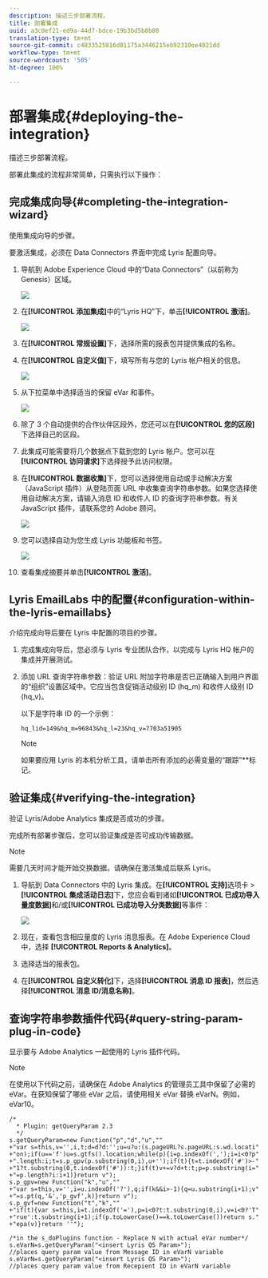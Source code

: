 ```yaml
---
description: 描述三步部署流程。
title: 部署集成
uuid: a3c0ef21-ed9a-44d7-bdce-19b3bd5b8b80
translation-type: tm+mt
source-git-commit: c4833525816d81175a3446215eb92310ee4021dd
workflow-type: tm+mt
source-wordcount: '505'
ht-degree: 100%

---
```



# 部署集成{#deploying-the-integration}

描述三步部署流程。

部署此集成的流程非常简单，只需执行以下操作：

## 完成集成向导{#completing-the-integration-wizard}

使用集成向导的步骤。

要激活集成，必须在 Data Connectors 界面中完成 Lyris 配置向导。

1. 导航到 Adobe Experience Cloud 中的“Data Connectors”（以前称为 Genesis）区域。

   ![](assets/data_connectors.png)

1. 在&#x200B;**[!UICONTROL 添加集成]**&#x200B;中的“Lyris HQ”下，单击&#x200B;**[!UICONTROL 激活]**。

   ![](assets/add_integration.png)

1. 在&#x200B;**[!UICONTROL 常规设置]**&#x200B;下，选择所需的报表包并提供集成的名称。
1. 在&#x200B;**[!UICONTROL 自定义值]**&#x200B;下，填写所有与您的 Lyris 帐户相关的信息。

   ![](assets/general_settings.png)

1. 从下拉菜单中选择适当的保留 eVar 和事件。

   ![](assets/variable_mapping.png)

1. 除了 3 个自动提供的合作伙伴区段外，您还可以在&#x200B;**[!UICONTROL 您的区段]**&#x200B;下选择自己的区段。
1. 此集成可能需要将几个数据点下载到您的 Lyris 帐户。您可以在&#x200B;**[!UICONTROL 访问请求]**&#x200B;下选择授予此访问权限。
1. 在&#x200B;**[!UICONTROL 数据收集]**&#x200B;下，您可以选择使用自动或手动解决方案（JavaScript 插件）从登陆页面 URL 中收集查询字符串参数。如果您选择使用自动解决方案，请输入消息 ID 和收件人 ID 的查询字符串参数。有关 JavaScript 插件，请联系您的 Adobe 顾问。

   ![](assets/data_collection.png)

1. 您可以选择自动为您生成 Lyris 功能板和书签。

   ![](assets/dashboard_generation.png)

1. 查看集成摘要并单击&#x200B;**[!UICONTROL 激活]**。

## Lyris EmailLabs 中的配置{#configuration-within-the-lyris-emaillabs}

介绍完成向导后要在 Lyris 中配置的项目的步骤。

1. 完成集成向导后，您必须与 Lyris 专业团队合作，以完成与 Lyris HQ 帐户的集成并开展测试。
1. 添加 URL 查询字符串参数：验证 URL 附加字符串是否已正确输入到用户界面的“组织”设置区域中。它应当包含促销活动级别 ID (hq_m) 和收件人级别 ID (hq_v)。

   以下是字符串 ID 的一个示例：

   ```
   hq_lid=149&hq_m=96843&hq_l=23&hq_v=7703a51905
   ```

   >[!NOTE]
   >
   >如果要应用 Lyris 的本机分析工具，请单击所有添加的必需变量的“跟踪”**&#x200B;标记。

## 验证集成{#verifying-the-integration}

验证 Lyris/Adobe Analytics 集成是否成功的步骤。

完成所有部署步骤后，您可以验证集成是否可成功传输数据。

>[!NOTE]
>
> 需要几天时间才能开始交换数据。请确保在激活集成后联系 Lyris。

1. 导航到 Data Connectors 中的 Lyris 集成。在&#x200B;**[!UICONTROL 支持]**&#x200B;选项卡 > **[!UICONTROL 集成活动日志]**&#x200B;下，您应会看到诸如&#x200B;**[!UICONTROL 已成功导入量度数据]**&#x200B;和/或&#x200B;**[!UICONTROL 已成功导入分类数据]**&#x200B;等事件：

   ![](assets/integration_info.png)

1. 现在，查看包含相应量度的 Lyris 消息报表。在 Adobe Experience Cloud 中，选择 **[!UICONTROL Reports &amp; Analytics]**。
1. 选择适当的报表包。
1. 在&#x200B;**[!UICONTROL 自定义转化]**&#x200B;下，选择&#x200B;**[!UICONTROL 消息 ID 报表]**，然后选择&#x200B;**[!UICONTROL 消息 ID/消息名称]**。

## 查询字符串参数插件代码{#query-string-param-plug-in-code}

显示要与 Adobe Analytics 一起使用的 Lyris 插件代码。

>[!NOTE]
>
> 在使用以下代码之前，请确保在 Adobe Analytics 的管理员工具中保留了必需的 eVar。在获知保留了哪些 eVar 之后，请使用相关 eVar 替换 eVarN。例如，eVar10。

```
/* 
  * Plugin: getQueryParam 2.3 
  */ 
s.getQueryParam=new Function("p","d","u","" 
+"var s=this,v='',i,t;d=d?d:'';u=u?u:(s.pageURL?s.pageURL:s.wd.locati" 
+"on);if(u=='f')u=s.gtfs().location;while(p){i=p.indexOf(',');i=i<0?p" 
+".length:i;t=s.p_gpv(p.substring(0,i),u+'');if(t){t=t.indexOf('#')>-" 
+"1?t.substring(0,t.indexOf('#')):t;}if(t)v+=v?d+t:t;p=p.substring(i=" 
+"=p.length?i:i+1)}return v"); 
s.p_gpv=new Function("k","u","" 
+"var s=this,v='',i=u.indexOf('?'),q;if(k&&i>-1){q=u.substring(i+1);v" 
+"=s.pt(q,'&','p_gvf',k)}return v"); 
s.p_gvf=new Function("t","k","" 
+"if(t){var s=this,i=t.indexOf('='),p=i<0?t:t.substring(0,i),v=i<0?'T" 
+"rue':t.substring(i+1);if(p.toLowerCase()==k.toLowerCase())return s." 
+"epa(v)}return ''"); 
 
/*in the s_doPlugins function - Replace N with actual eVar number*/ 
s.eVarN=s.getQueryParam("<insert Lyris QS Param>");  
//places query param value from Message ID in eVarN variable s.eVarN=s.getQueryParam("<insert Lyris QS Param>");  
//places query param value from Recepient ID in eVarN variable 
```
